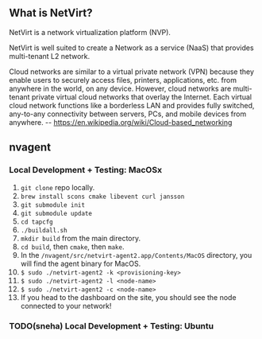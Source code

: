 What is NetVirt?
----------------
NetVirt is a network virtualization platform (NVP).

NetVirt is well suited to create a Network as a service (NaaS) that
provides multi-tenant L2 network.

Cloud networks are similar to a virtual private network (VPN) because
they enable users to securely access files, printers, applications, etc.
from anywhere in the world, on any device. However, cloud networks are
multi-tenant private virtual cloud networks that overlay the Internet.
Each virtual cloud network functions like a borderless LAN and provides
fully switched, any-to-any connectivity between servers, PCs, and mobile
devices from anywhere. -- https://en.wikipedia.org/wiki/Cloud-based_networking

## nvagent

### Local Development + Testing: MacOSx

1. `git clone` repo locally.
2. `brew install scons cmake libevent curl jansson`
3. `git submodule init`
4. `git submodule update`
5. `cd tapcfg`
6. `./buildall.sh`
7. `mkdir build` from the main directory.
8. `cd build`, then `cmake`, then `make`.
9. In the `/nvagent/src/netvirt-agent2.app/Contents/MacOS` directory, you will find the agent binary for MacOS.
10. `$ sudo ./netvirt-agent2 -k <provisioning-key>`
11. `$ sudo ./netvirt-agent2 -l <node-name>`
11. `$ sudo ./netvirt-agent2 -c <node-name>`
12. If you head to the dashboard on the site, you should see the node connected to your network!

### TODO(sneha) Local Development + Testing: Ubuntu
